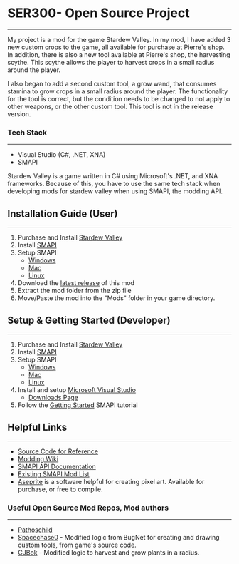 # SER300- Open Source Project
---
My project is a mod for the game Stardew Valley. In my mod, I have added 3 new custom crops to the game, all available for purchase at Pierre's shop. In addition, there is also a new tool available at Pierre's shop, the harvesting scythe. This scythe allows the player to harvest crops in a small radius around the player. 

I also began to add a second custom tool, a grow wand, that consumes stamina to grow crops in a small radius around the player. The functionality for the tool is correct, but the condition needs to be changed to not apply to other weapons, or the other custom tool. This tool is not in the release version.

### Tech Stack
---
* Visual Studio (C#, .NET, XNA)
* SMAPI

Stardew Valley is a game written in C# using Microsoft's .NET, and XNA frameworks. Because of this, you have to use the same tech stack when developing mods for stardew valley when using SMAPI, the modding API.

## Installation Guide (User)
---
1. Purchase and Install [Stardew Valley](https://store.steampowered.com/app/413150/Stardew_Valley/)
2. Install [SMAPI](https://smapi.io/)
3. Setup SMAPI
    * [Windows](https://stardewvalleywiki.com/Modding:Installing_SMAPI_on_Windows)
    * [Mac](https://stardewvalleywiki.com/Modding:Installing_SMAPI_on_Mac)
    * [Linux](https://stardewvalleywiki.com/Modding:Installing_SMAPI_on_Linux)
4. Download the [latest release](https://github.com/josh-reed-QU/SER300-Project/releases) of this mod
5. Extract the mod folder from the zip file
6. Move/Paste the mod into the "Mods" folder in your game directory.

## Setup & Getting Started (Developer)
---
1. Purchase and Install [Stardew Valley](https://store.steampowered.com/app/413150/Stardew_Valley/)
2. Install [SMAPI](https://smapi.io/)
3. Setup SMAPI
    * [Windows](https://stardewvalleywiki.com/Modding:Installing_SMAPI_on_Windows)
    * [Mac](https://stardewvalleywiki.com/Modding:Installing_SMAPI_on_Mac)
    * [Linux](https://stardewvalleywiki.com/Modding:Installing_SMAPI_on_Linux)
4. Install and setup [Microsoft Visual Studio](https://visualstudio.microsoft.com/)
    * [Downloads Page](https://visualstudio.microsoft.com/downloads/)
5. Follow the [Getting Started](https://stardewvalleywiki.com/Modding:Modder_Guide/Get_Started) SMAPI tutorial

## Helpful Links
---
* [Source Code for Reference](https://github.com/veywrn/StardewValley)
* [Modding Wiki](https://stardewmodding.miraheze.org/wiki/Main_Page)
* [SMAPI API Documentation](https://stardewvalleywiki.com/Modding:Modder_Guide/APIs)
* [Existing SMAPI Mod List](https://smapi.io/mods/)
* [Aseprite](https://www.aseprite.org/) is a software helpful for creating pixel art. Available for purchase, or free to compile.

### Useful Open Source Mod Repos, Mod authors
---
* [Pathoschild](https://github.com/Pathoschild/StardewMods)
* [Spacechase0](https://github.com/spacechase0/StardewValleyMods) - Modified logic from BugNet for creating and drawing custom tools, from game's source code.
* [CJBok](https://github.com/CJBok/SDV-Mods) - Modified logic to harvest and grow plants in a radius.
